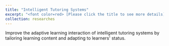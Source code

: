 ```yaml
---
title: "Intelligent Tutoring Systems"
excerpt: "<font color=red> [Please click the title to see more details] </font> <br/> Improve the adaptive learning interaction of intelligent tutoring systems by tailoring learning content and adapting to learners' status <br/><img src='/images/its.png' align='center' width='80%'>"
collection: researches
---
```


Improve the adaptive learning interaction of intelligent tutoring systems by tailoring learning content and adapting to learners' status. 

